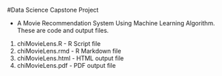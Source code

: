 #Data Science Capstone Project 
- A Movie Recommendation System Using Machine Learning Algorithm. These are code and output files. 
1. chiMovieLens.R - R Script file
2. chiMovieLens.rmd - R Markdown file 
3. chiMovieLens.html - HTML output file
4. chiMovieLens.pdf -  PDF output file
